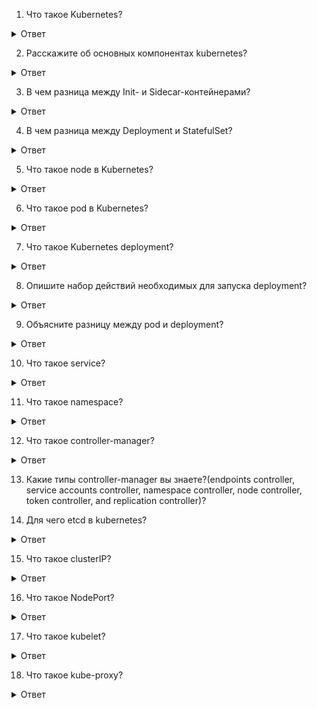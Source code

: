 1. Что такое Kubernetes?
<details>
  <summary>Ответ</summary>
Kubernetes (также известный как K8s или «kube») – система, управляющая контейнерами* (контейнеризированными приложениями), где контейнер объясняется как «легковесная» виртуальная машина. Чтобы создать приложение, необходимо создать множество контейнеров, а затем использовать Kubernetes для управления этими контейнерами.
</details>

2. Расскажите об основных компонентах kubernetes?
<details>
  <summary>Ответ</summary>
На мастер-узле, также известном как Control Plane (иногда его переводят как «управляющий слой» — прим. перев.), выполняется большинство важных задач по управлению и администрированию кластера. 

Он включает в себя четыре основных компонента:

- API server (API-сервер);
  
- scheduler (планировщик);
  
- controller manager (менеджер контроллеров);

- etcd.
 
Мы уже рассмотрели, что такое мастер-узел. Но настоящая работа происходит именно на рабочих узлах. А всё потому, что на каждом узле есть компоненты, отвечающие за его бесперебойное функционирование

Они включают в себя:

kubelet;
  
kube-proxy;
  
container runtime.
</details>

3. В чем разница между Init- и Sidecar-контейнерами?
<details>
  <summary>Ответ</summary>

</details>

4. В чем разница между Deployment и StatefulSet?
<details>
  <summary>Ответ</summary>

</details>

5. Что такое node в Kubernetes?
<details>
  <summary>Ответ</summary>
 Это физические или виртуальные машины, на которых развертываются и запускаются контейнеры с приложениями. Совокупность нод образует кластер Kubernetes. Nodes бывают двух типов: Master (мастер-нода) — узел, управляющий всем кластером.
</details>

6. Что такое pod в Kubernetes?
<details>
  <summary>Ответ</summary>
Поды — это группы контейнеров, которые совместно используют ресурсы хранения и сетевые ресурсы одного узла. Они создаются с помощью сервера API и размещаются с помощью контроллера.
</details>

7. Что такое Kubernetes deployment?
<details>
  <summary>Ответ</summary>
Deployment — это объект Kubernetes, представляющий работающее приложение в кластере. При создании объекта Deployment вы можете указать в его поле spec , что хотите иметь три реплики приложения. 
</details>

8. Опишите набор действий необходимых для запуска deployment?
<details>
  <summary>Ответ</summary>
 
</details>


9. Объясните разницу между pod и deployment?
<details>
  <summary>Ответ</summary>
При создании одного или нескольких контейнеров через pod контейнеры будут в единичном формате а при создании контенеров через deployment есть возможность указать количество репликаций и кубернетис будет удерживать это количество реплик и следить за ними.
</details>

10. Что такое service?
<details>
  <summary>Ответ</summary>
 Сервис – это абстракция, определяющая набор подов и политику доступа к ним. При создании сервиса будут созданы DNS записи по которым можно будет обращаться с любого Pod -а приложения текущего namespace.
</details>

11. Что такое namespace?
<details>
  <summary>Ответ</summary>
  Namespace предоставляют механизм изоляции групп ресурсов в пределах одного кластера. Имена ресурсов должны быть уникальными в пространстве имен, но не между пространствами имен. 
</details>

12. Что такое controller-manager?
<details>
  <summary>Ответ</summary>

</details>

13. Какие типы controller-manager вы знаете?(endpoints controller, service accounts controller, namespace controller, node controller, token controller, and replication controller)?

14. Для чего etcd в kubernetes?
<details>
  <summary>Ответ</summary>
Etcd — это личный журнал Kubernetes. Скажите, зачем люди ведут личные дневники и журналы? Все просто: чтобы сохранить в памяти мимолетные моменты (увы, мозг не способен хранить все события каждого дня нашей жизни).

То же самое и с Kubernetes. Всё, что происходит в кластере, должно быть записано и сохранено. Вообще всё! И тут на сцену выходит etcd. Эта база данных типа ключ-значение выступает резервным хранилищем для Kubernetes.
</details>

15. Что такое clusterIP?
<details>
  <summary>Ответ</summary>
 ClusterIP: Предоставляет Службу на внутреннем IP-адресе кластера. Выбор этого значения делает службу доступной только внутри кластера. Это значение по умолчанию, которое используется, если вы явно не указываете a typeдля службы
</details>

16. Что такое NodePort?
<details>
  <summary>Ответ</summary>
Открытие порта пода для доступа вне кластера.

По умолчанию дается рандомно от 30000-32767

Можно указать в этом диапозоне самому.
</details>

17. Что такое kubelet?
<details>
  <summary>Ответ</summary>
kubelet — это агент, который следит за тем, чтобы на узле всё работало должным образом. Подобная работа подразумевает ряд задач.

Первая — взаимодействие с мастер-узлом. Обычно мастер-узел отправляет задачу в форме манифеста или спецификации (Podspec). Манифест определяет, какие работы необходимо провести и какие Pod’ы нужно создать. 

Вторая — взаимодействие с исполняемой средой контейнера (container runtime) на узле. Исполняемая среда скачивает нужные образы, после чего вступает в действие kubelet, мониторя Pod’ы, созданные с использованием этих образов.

Третья — проверки (probes) состояния Pod’ов. Кто отвечает за них? Конечно же, kubelet! Потому что следить за здоровьем Pod’а — его обязанность!\
</details>

18. Что такое kube-proxy?
<details>
  <summary>Ответ</summary>
Следующий неотъемлемый элемент — работа с сетью, и kube-proxy готов позаботиться об этом. Он работает как балансировщик нагрузки, распределяя трафик между Pod’ами, а также следит за соблюдением сетевых правил. Можно сказать, что kube-proxy полностью отвечает за коммуникации внутри кластера.
</details>
